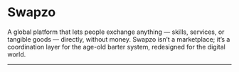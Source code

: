 # Swapzo
A global platform that lets people exchange anything — skills, services, or tangible goods — directly, without money. Swapzo isn’t a marketplace; it’s a coordination layer for the age-old barter system, redesigned for the digital world.
___________________
